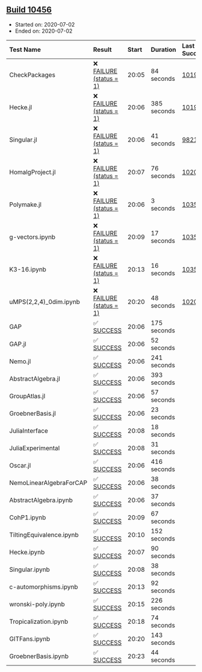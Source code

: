 ## [Build 10456](https://oscarci.mathematik.uni-kl.de/job/oscar/10456/)

* Started on: 2020-07-02
* Ended on: 2020-07-02

| Test Name    | Result | Start | Duration | Last Success | First Failure |
|:-------------|:-------|:------|:---------|:-------------|:--------------|
| CheckPackages | ❌ [FAILURE (status = 1)](https://oscarci.mathematik.uni-kl.de/job/oscar/10456/artifact/logs/build-10456/CheckPackages.log) | 20:05 | 84 seconds | [10197](https://oscarci.mathematik.uni-kl.de/job/oscar/10197/) | [10198](https://oscarci.mathematik.uni-kl.de/job/oscar/10198/) |
| Hecke.jl | ❌ [FAILURE (status = 1)](https://oscarci.mathematik.uni-kl.de/job/oscar/10456/artifact/logs/build-10456/Hecke.jl.log) | 20:06 | 385 seconds | [10197](https://oscarci.mathematik.uni-kl.de/job/oscar/10197/) | [10198](https://oscarci.mathematik.uni-kl.de/job/oscar/10198/) |
| Singular.jl | ❌ [FAILURE (status = 1)](https://oscarci.mathematik.uni-kl.de/job/oscar/10456/artifact/logs/build-10456/Singular.jl.log) | 20:06 | 41 seconds | [9821](https://oscarci.mathematik.uni-kl.de/job/oscar/9821/) | [9822](https://oscarci.mathematik.uni-kl.de/job/oscar/9822/) |
| HomalgProject.jl | ❌ [FAILURE (status = 1)](https://oscarci.mathematik.uni-kl.de/job/oscar/10456/artifact/logs/build-10456/HomalgProject.jl.log) | 20:07 | 76 seconds | [10209](https://oscarci.mathematik.uni-kl.de/job/oscar/10209/) | [10210](https://oscarci.mathematik.uni-kl.de/job/oscar/10210/) |
| Polymake.jl | ❌ [FAILURE (status = 1)](https://oscarci.mathematik.uni-kl.de/job/oscar/10456/artifact/logs/build-10456/Polymake.jl.log) | 20:06 | 3 seconds | [10356](https://oscarci.mathematik.uni-kl.de/job/oscar/10356/) | [10357](https://oscarci.mathematik.uni-kl.de/job/oscar/10357/) |
| g-vectors.ipynb | ❌ [FAILURE (status = 1)](https://oscarci.mathematik.uni-kl.de/job/oscar/10456/artifact/logs/build-10456/g-vectors.ipynb.log) | 20:09 | 17 seconds | [10356](https://oscarci.mathematik.uni-kl.de/job/oscar/10356/) | [10357](https://oscarci.mathematik.uni-kl.de/job/oscar/10357/) |
| K3-16.ipynb | ❌ [FAILURE (status = 1)](https://oscarci.mathematik.uni-kl.de/job/oscar/10456/artifact/logs/build-10456/K3-16.ipynb.log) | 20:13 | 16 seconds | [10356](https://oscarci.mathematik.uni-kl.de/job/oscar/10356/) | [10357](https://oscarci.mathematik.uni-kl.de/job/oscar/10357/) |
| uMPS(2,2,4)_0dim.ipynb | ❌ [FAILURE (status = 1)](https://oscarci.mathematik.uni-kl.de/job/oscar/10456/artifact/logs/build-10456/uMPS-2-2-4-_0dim.ipynb.log) | 20:20 | 48 seconds | [10209](https://oscarci.mathematik.uni-kl.de/job/oscar/10209/) | [10210](https://oscarci.mathematik.uni-kl.de/job/oscar/10210/) |
| GAP | ✅ [SUCCESS](https://oscarci.mathematik.uni-kl.de/job/oscar/10456/artifact/logs/build-10456/GAP.log) | 20:06 | 175 seconds |  |  |
| GAP.jl | ✅ [SUCCESS](https://oscarci.mathematik.uni-kl.de/job/oscar/10456/artifact/logs/build-10456/GAP.jl.log) | 20:06 | 52 seconds |  |  |
| Nemo.jl | ✅ [SUCCESS](https://oscarci.mathematik.uni-kl.de/job/oscar/10456/artifact/logs/build-10456/Nemo.jl.log) | 20:06 | 241 seconds |  |  |
| AbstractAlgebra.jl | ✅ [SUCCESS](https://oscarci.mathematik.uni-kl.de/job/oscar/10456/artifact/logs/build-10456/AbstractAlgebra.jl.log) | 20:06 | 393 seconds |  |  |
| GroupAtlas.jl | ✅ [SUCCESS](https://oscarci.mathematik.uni-kl.de/job/oscar/10456/artifact/logs/build-10456/GroupAtlas.jl.log) | 20:06 | 57 seconds |  |  |
| GroebnerBasis.jl | ✅ [SUCCESS](https://oscarci.mathematik.uni-kl.de/job/oscar/10456/artifact/logs/build-10456/GroebnerBasis.jl.log) | 20:06 | 23 seconds |  |  |
| JuliaInterface | ✅ [SUCCESS](https://oscarci.mathematik.uni-kl.de/job/oscar/10456/artifact/logs/build-10456/JuliaInterface.log) | 20:08 | 18 seconds |  |  |
| JuliaExperimental | ✅ [SUCCESS](https://oscarci.mathematik.uni-kl.de/job/oscar/10456/artifact/logs/build-10456/JuliaExperimental.log) | 20:08 | 31 seconds |  |  |
| Oscar.jl | ✅ [SUCCESS](https://oscarci.mathematik.uni-kl.de/job/oscar/10456/artifact/logs/build-10456/Oscar.jl.log) | 20:06 | 416 seconds |  |  |
| NemoLinearAlgebraForCAP | ✅ [SUCCESS](https://oscarci.mathematik.uni-kl.de/job/oscar/10456/artifact/logs/build-10456/NemoLinearAlgebraForCAP.log) | 20:06 | 38 seconds |  |  |
| AbstractAlgebra.ipynb | ✅ [SUCCESS](https://oscarci.mathematik.uni-kl.de/job/oscar/10456/artifact/logs/build-10456/AbstractAlgebra.ipynb.log) | 20:06 | 37 seconds |  |  |
| CohP1.ipynb | ✅ [SUCCESS](https://oscarci.mathematik.uni-kl.de/job/oscar/10456/artifact/logs/build-10456/CohP1.ipynb.log) | 20:09 | 67 seconds |  |  |
| TiltingEquivalence.ipynb | ✅ [SUCCESS](https://oscarci.mathematik.uni-kl.de/job/oscar/10456/artifact/logs/build-10456/TiltingEquivalence.ipynb.log) | 20:10 | 152 seconds |  |  |
| Hecke.ipynb | ✅ [SUCCESS](https://oscarci.mathematik.uni-kl.de/job/oscar/10456/artifact/logs/build-10456/Hecke.ipynb.log) | 20:07 | 90 seconds |  |  |
| Singular.ipynb | ✅ [SUCCESS](https://oscarci.mathematik.uni-kl.de/job/oscar/10456/artifact/logs/build-10456/Singular.ipynb.log) | 20:08 | 38 seconds |  |  |
| c-automorphisms.ipynb | ✅ [SUCCESS](https://oscarci.mathematik.uni-kl.de/job/oscar/10456/artifact/logs/build-10456/c-automorphisms.ipynb.log) | 20:13 | 92 seconds |  |  |
| wronski-poly.ipynb | ✅ [SUCCESS](https://oscarci.mathematik.uni-kl.de/job/oscar/10456/artifact/logs/build-10456/wronski-poly.ipynb.log) | 20:15 | 226 seconds |  |  |
| Tropicalization.ipynb | ✅ [SUCCESS](https://oscarci.mathematik.uni-kl.de/job/oscar/10456/artifact/logs/build-10456/Tropicalization.ipynb.log) | 20:18 | 74 seconds |  |  |
| GITFans.ipynb | ✅ [SUCCESS](https://oscarci.mathematik.uni-kl.de/job/oscar/10456/artifact/logs/build-10456/GITFans.ipynb.log) | 20:20 | 143 seconds |  |  |
| GroebnerBasis.ipynb | ✅ [SUCCESS](https://oscarci.mathematik.uni-kl.de/job/oscar/10456/artifact/logs/build-10456/GroebnerBasis.ipynb.log) | 20:23 | 44 seconds |  |  |
